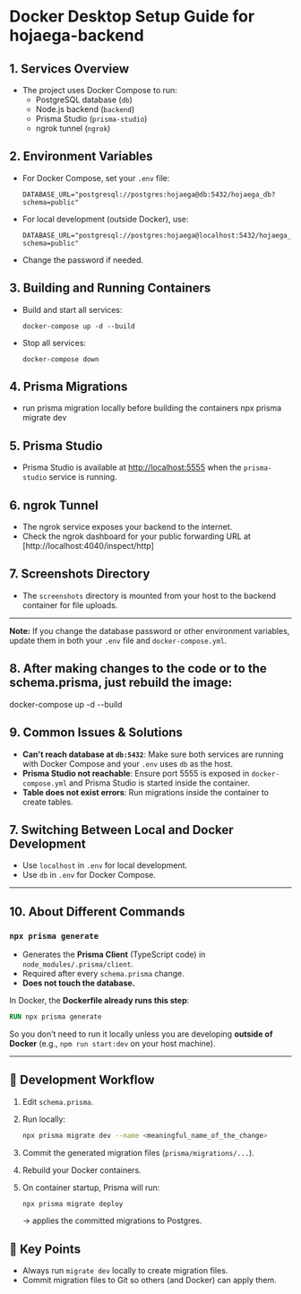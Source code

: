 
# Docker Desktop Setup Guide for hojaega-backend

## 1. Services Overview
- The project uses Docker Compose to run:
  - PostgreSQL database (`db`)
  - Node.js backend (`backend`)
  - Prisma Studio (`prisma-studio`)
  - ngrok tunnel (`ngrok`)

## 2. Environment Variables
- For Docker Compose, set your `.env` file:
  ```
  DATABASE_URL="postgresql://postgres:hojaega@db:5432/hojaega_db?schema=public"
  ```
- For local development (outside Docker), use:
  ```
  DATABASE_URL="postgresql://postgres:hojaega@localhost:5432/hojaega_db?schema=public"
  ```
- Change the password if needed.

## 3. Building and Running Containers
- Build and start all services:
  ```
  docker-compose up -d --build
  ```
- Stop all services:
  ```
  docker-compose down
  ```

## 4. Prisma Migrations

- run prisma migration locally before building the containers 
    npx prisma migrate dev

## 5. Prisma Studio
- Prisma Studio is available at [http://localhost:5555](http://localhost:5555) when the `prisma-studio` service is running.

## 6. ngrok Tunnel
- The ngrok service exposes your backend to the internet.
- Check the ngrok dashboard for your public forwarding URL at [http://localhost:4040/inspect/http]

## 7. Screenshots Directory
- The `screenshots` directory is mounted from your host to the backend container for file uploads.

---

**Note:** If you change the database password or other environment variables, update them in both your `.env` file and `docker-compose.yml`.



## 8. After making changes to the code or to the schema.prisma, just rebuild the image:

docker-compose up -d --build


## 9. Common Issues & Solutions
- **Can't reach database at `db:5432`**: Make sure both services are running with Docker Compose and your `.env` uses `db` as the host.
- **Prisma Studio not reachable**: Ensure port 5555 is exposed in `docker-compose.yml` and Prisma Studio is started inside the container.
- **Table does not exist errors**: Run migrations inside the container to create tables.

## 7. Switching Between Local and Docker Development
- Use `localhost` in `.env` for local development.
- Use `db` in `.env` for Docker Compose.

---

## 10. About Different Commands

### `npx prisma generate`

* Generates the **Prisma Client** (TypeScript code) in `node_modules/.prisma/client`.
* Required after every `schema.prisma` change.
* **Does not touch the database.**

In Docker, the **Dockerfile already runs this step**:

```dockerfile
RUN npx prisma generate
```

So you don’t need to run it locally unless you are developing **outside of Docker** (e.g., `npm run start:dev` on your host machine).

---

## 🔹 Development Workflow

1. Edit `schema.prisma`.
2. Run locally:

   ```bash
   npx prisma migrate dev --name <meaningful_name_of_the_change>
   ```
3. Commit the generated migration files (`prisma/migrations/...`).
4. Rebuild your Docker containers.
5. On container startup, Prisma will run:

   ```bash
   npx prisma migrate deploy
   ```

   → applies the committed migrations to Postgres.


## 🔹 Key Points

* Always run `migrate dev` locally to create migration files.
* Commit migration files to Git so others (and Docker) can apply them.
